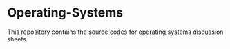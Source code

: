 # Operating-Systems
This repository contains the source codes for operating systems discussion sheets.
